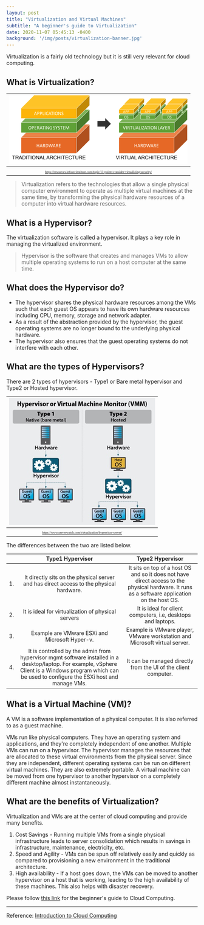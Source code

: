 ```yaml
---
layout: post
title: "Virtualization and Virtual Machines"
subtitle: "A beginner's guide to Virtualization"
date: 2020-11-07 05:45:13 -0400
background: '/img/posts/virtualization-banner.jpg'
---
```


Virtualization is a fairly old technology but it is still very relevant for cloud computing.

## What is Virtualization?

|![](/img/posts/virtualization.png)| 
|:--:| 
| <span style="font-family:Papyrus; font-size:.6em;">https://resources.infosecinstitute.com/topic/11-points-consider-virtualizing-security/</span>|

> Virtualization refers to the technologies that allow a single physical computer environment to operate as multiple virtual machines at the same time, by transforming the physical hardware resources of a computer into virtual hardware resources. 
 

## What is a Hypervisor?
The virtualization software is called a hypervisor. It plays a key role in managing the virtualized environment.

> Hypervisor is the software that creates and manages VMs to allow multiple operating systems to run on a host computer at the same time.

## What does the Hypervisor do?
* The hypervisor shares the physical hardware resources among the VMs such that each guest OS appears to have its own hardware resources including CPU, memory, storage and network adapter.
* As a result of the abstraction provided by the hypervisor, the guest operating systems are no longer bound to the underlying physical hardware. 
* The hypervisor also ensures that the guest operating systems do not interfere with each other.

## What are the types of Hypervisors?



There are 2 types of hypervisors - Type1 or Bare metal hypervisor and Type2 or Hosted hypervisor. 

|![](/img/posts/virtualization-hypervisor-types.jpg)| 
|:--:| 
| <span style="font-family:Papyrus; font-size:.6em;">https://www.serverwatch.com/virtualization/hypervisor-server/</span>|


The differences between the two are listed below.

|    | Type1 Hypervisor | Type2 Hypervisor |
| :---------- | :----------: | :----------: |
| 1. | It directly sits on the physical server and has direct access to the physical hardware.   | It sits on top of a host OS and so it does not have direct access to the physical hardware. It runs as a software application on the host OS.|
| 2. | It is ideal for virtualization of physical servers | It is ideal for client computers, i.e, desktops and laptops. |
| 3. | Example are VMware ESXi and Microsoft Hyper-v. | Example is VMware player, VMware workstation and Microsoft virtual server.|
| 4. | It is controlled by the admin from hypervisor mgmt software installed in a desktop/laptop. For example, vSphere Client is a Windows program which can be used to configure the ESXi host and manage VMs. | It can be managed directly from the UI of the client computer.|



## What is a Virtual Machine (VM)?
A VM is a software implementation of a physical computer. It is also referred to as a guest machine. 

VMs run like physical computers. They have an operating system and applications, and they're completely independent of one another. Multiple VMs can run on a hypervisor. The hypervisor manages the resources that are allocated to these virtual environments from the physical server. Since they are independent, different operating systems can be run on different virtual machines. They are also extremely portable. A virtual machine can be moved from one hypervisor to another hypervisor on a completely different machine almost instantaneously. 

## What are the benefits of Virtualization?

Virtualization and VMs are at the center of cloud computing and provide many benefits.

1. Cost Savings - Running multiple VMs from a single physical infrastructure leads to server consolidation which results in savings in infrastructure, maintenance, electricity, etc.
2. Speed and Agility - VMs can be spun off relatively easily and quickly as compared to provisioning a new environment in the traditional architecture.
3. High availability - If a host goes down, the VMs can be moved to another hypervisor on a host that is working, leading to the high availability of these machines. This also helps with disaster recovery.


Please follow [this link](https://sheia.github.io/2020/09/30/cloudcomputing.html) for the beginner's guide to Cloud Computing.

----

Reference: [Introduction to Cloud Computing](https://courses.edx.org/courses/course-v1:IBM+CC0101EN+2T2020/course/)